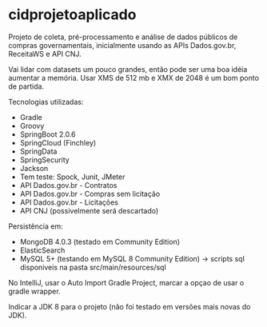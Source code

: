 # cidprojetoaplicado
Projeto de coleta, pré-processamento e análise de dados públicos de compras governamentais, inicialmente usando as APIs Dados.gov.br, ReceitaWS e API CNJ.

Vai lidar com datasets um pouco grandes, então pode ser uma boa idéia aumentar a memória. Usar XMS de 512 mb e XMX de 2048 é um bom ponto de partida.

Tecnologias utilizadas:

- Gradle
- Groovy
- SpringBoot 2.0.6
- SpringCloud (Finchley)
- SpringData
- SpringSecurity
- Jackson
- Tem teste: Spock, Junit, JMeter
- API Dados.gov.br - Contratos
- API Dados.gov.br - Compras sem licitação
- API Dados.gov.br - Licitações
- API CNJ (possivelmente será descartado)

Persistência em:
- MongoDB 4.0.3 (testado em Community Edition)
- ElasticSearch
- MySQL 5+ (testando em MySQL 8 Community Edition) -> scripts sql disponiveis na pasta src/main/resources/sql 

No IntelliJ, usar o Auto Import Gradle Project, marcar a opçao de usar o gradle wrapper.

Indicar a JDK 8 para o projeto (não foi testado em versões mais novas do JDK).